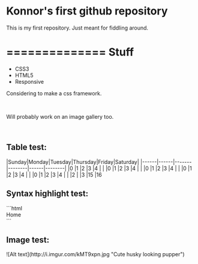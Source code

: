 # Konnor's first github repository

This is my first repository. Just meant for fiddling around.

==============
Stuff
==============
<ul>
<li>CSS3</li>
<li>HTML5</li>
<li>Responsive</li>
</ul>

Considering to make a css framework.

<br>

Will probably work on an image gallery too.
<br>



<br>
<h2>Table test:</h2>
|Sunday|Monday|Tuesday|Thursday|Friday|Saturday|
|------|------|-------|--------|------|--------|
|0     |1     |2      |3       |4     |	       |
|0     |1     |2      |3       |4     |	       |
|0     |1     |2      |3       |4     |	       |
|0     |1     |2      |3       |4     |	       |
|0     |1     |2      |3       |4     |	       |
	      |2      |
		      |3       |15    |16



<br>
<h2>Syntax highlight test:</h2>
```html
<div class="nav-bar red">Home</div>
```


<br>
<h2>Image test:</h2>
![Alt text](http://i.imgur.com/kMT9xpn.jpg "Cute husky looking pupper")